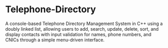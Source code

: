 # Telephone-Directory
A console-based Telephone Directory Management System in C++ using a doubly linked list, allowing users to add, search, update, delete, sort, and display contacts with input validation for names, phone numbers, and CNICs through a simple menu-driven interface.
